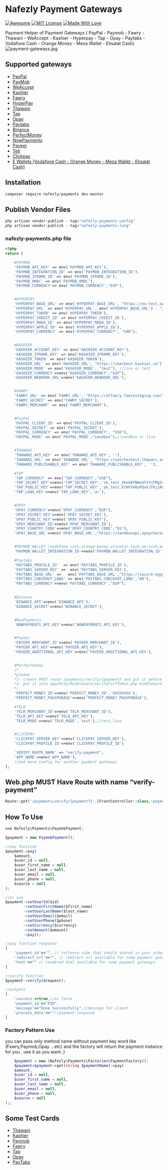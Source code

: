 # Nafezly Payment Gateways

[![Awesome](https://cdn.rawgit.com/sindresorhus/awesome/d7305f38d29fed78fa85652e3a63e154dd8e8829/media/badge.svg)](https://github.com/sindresorhus/awesome)
[![MIT License](https://img.shields.io/badge/License-MIT-green.svg)](https://choosealicense.com/licenses/mit/)
[![Made With Love](https://img.shields.io/badge/Made%20With-Love-orange.svg)](https://github.com/chetanraj/awesome-github-badges)

Payment Helper of Payment Gateways ( PayPal - Paymob - Fawry - Thawani - WeAccept - Kashier - Hyperpay - Tap - Opay - Paytabs - Vodafone Cash - Orange Money - Meza Wallet - Etisalat Cash)
![payment-gateways.jpg](https://github.com/nafezly/payments/blob/master/gateways.jpg?raw=true&v=7)


## Supported gateways

- [PayPal](https://paypal.com/)
- [PayMob](https://paymob.com/)
- [WeAccept](https://paymob.com/)
- [Kashier](https://kashier.io/)
- [Fawry](https://fawry.com/)
- [HyperPay](https://www.hyperpay.com/)
- [Thawani](https://thawani.om/)
- [Tap](https://www.tap.company/)
- [Opay](https://www.opaycheckout.com/)
- [Paytabs](https://site.paytabs.com/)
- [Binance](https://www.binance.com/en)
- [PerfectMoney](https://PerfectMoney.com/)
- [NowPayments](https://NowPayments.io/)
- [Payeer](https://payeer.com)
- [Telr](https://telr.com)
- [Clickpay](https://clickpay.com.sa/)
- [E Wallets (Vodafone Cash - Orange Money - Meza Wallet - Etisalat Cash)](https://paymob.com/)

## Installation

```jsx
composer require nafezly/payments dev-master
```

## Publish Vendor Files

```jsx
php artisan vendor:publish --tag="nafezly-payments-config"
php artisan vendor:publish --tag="nafezly-payments-lang"
```

### nafezly-payments.php file

```php
<?php
return [

    #PAYMOB
    'PAYMOB_API_KEY' => env('PAYMOB_API_KEY'),
    'PAYMOB_INTEGRATION_ID' => env('PAYMOB_INTEGRATION_ID'),
    'PAYMOB_IFRAME_ID' => env('PAYMOB_IFRAME_ID'),
    'PAYMOB_HMAC' => env('PAYMOB_HMAC'),
    'PAYMOB_CURRENCY'=> env('PAYMOB_CURRENCY',"EGP"),


    #HYPERPAY
    'HYPERPAY_BASE_URL' => env('HYPERPAY_BASE_URL', "https://eu-test.oppwa.com"),
    'HYPERPAY_URL' => env('HYPERPAY_URL', env('HYPERPAY_BASE_URL') . "/v1/checkouts"),
    'HYPERPAY_TOKEN' => env('HYPERPAY_TOKEN'),
    'HYPERPAY_CREDIT_ID' => env('HYPERPAY_CREDIT_ID'),
    'HYPERPAY_MADA_ID' => env('HYPERPAY_MADA_ID'),
    'HYPERPAY_APPLE_ID' => env('HYPERPAY_APPLE_ID'),
    'HYPERPAY_CURRENCY' => env('HYPERPAY_CURRENCY', "SAR"),


    #KASHIER
    'KASHIER_ACCOUNT_KEY' => env('KASHIER_ACCOUNT_KEY'),
    'KASHIER_IFRAME_KEY' => env('KASHIER_IFRAME_KEY'),
    'KASHIER_TOKEN' => env('KASHIER_TOKEN'),
    'KASHIER_URL' => env('KASHIER_URL', "https://checkout.kashier.io"),
    'KASHIER_MODE' => env('KASHIER_MODE', "test"), //live or test
    'KASHIER_CURRENCY'=>env('KASHIER_CURRENCY',"EGP"),
    'KASHIER_WEBHOOK_URL'=>env('KASHIER_WEBHOOK_URL'),


    #FAWRY
    'FAWRY_URL' => env('FAWRY_URL', "https://atfawry.fawrystaging.com/"),//https://www.atfawry.com/ for production
    'FAWRY_SECRET' => env('FAWRY_SECRET'),
    'FAWRY_MERCHANT' => env('FAWRY_MERCHANT'),


    #PayPal
    'PAYPAL_CLIENT_ID' => env('PAYPAL_CLIENT_ID'),
    'PAYPAL_SECRET' => env('PAYPAL_SECRET'),
    'PAYPAL_CURRENCY' => env('PAYPAL_CURRENCY', "USD"),
    'PAYPAL_MODE' => env('PAYPAL_MODE',"sandbox"),//sandbox or live


    #THAWANI
    'THAWANI_API_KEY' => env('THAWANI_API_KEY', ''),
    'THAWANI_URL' => env('THAWANI_URL', "https://uatcheckout.thawani.om/"),
    'THAWANI_PUBLISHABLE_KEY' => env('THAWANI_PUBLISHABLE_KEY', ''),

    #TAP
    'TAP_CURRENCY' => env('TAP_CURRENCY',"USD"),
    'TAP_SECRET_KEY'=>env('TAP_SECRET_KEY','sk_test_XKokBfNWv6FIYuTMg5sLPjhJ'),
    'TAP_PUBLIC_KEY'=>env('TAP_PUBLIC_KEY','pk_test_EtHFV4BuPQokJT6jiROls87Y'),
    'TAP_LANG_KEY'=>env('TAP_LANG_KEY','ar'),


    #OPAY
    'OPAY_CURRENCY'=>env('OPAY_CURRENCY',"EGP"),
    'OPAY_SECRET_KEY'=>env('OPAY_SECRET_KEY'),
    'OPAY_PUBLIC_KEY'=>env('OPAY_PUBLIC_KEY'),
    'OPAY_MERCHANT_ID'=>env('OPAY_MERCHANT_ID'),
    'OPAY_COUNTRY_CODE'=>env('OPAY_COUNTRY_CODE',"EG"),
    'OPAY_BASE_URL'=>env('OPAY_BASE_URL',"https://sandboxapi.opaycheckout.com"),//https://api.opaycheckout.com for production


    #PAYMOB_WALLET (Vodafone-cash,orange-money,etisalat-cash,we-cash,meza-wallet) - test phone 01010101010 ,PIN & OTP IS 123456
    'PAYMOB_WALLET_INTEGRATION_ID'=>env('PAYMOB_WALLET_INTEGRATION_ID'),

    #Paytabs
    'PAYTABS_PROFILE_ID'  => env('PAYTABS_PROFILE_ID'),
    'PAYTABS_SERVER_KEY' =>  env('PAYTABS_SERVER_KEY'),
    'PAYTABS_BASE_URL' =>   env('PAYTABS_BASE_URL',"https://secure-egypt.paytabs.com"),
    'PAYTABS_CHECKOUT_LANG' => env('PAYTABS_CHECKOUT_LANG',"AR"),
    'PAYTABS_CURRENCY'=>env('PAYTABS_CURRENCY',"EGP"),

    
    #Binance
    'BINANCE_API'=>env('BINANCE_API'),
    'BINANCE_SECRET'=>env('BINANCE_SECRET'),


    #NowPayments
    'NOWPAYMENTS_API_KEY'=>env('NOWPAYMENTS_API_KEY'),


    #Payeer
    'PAYEER_MERCHANT_ID'=>env('PAYEER_MERCHANT_ID'),
    'PAYEER_API_KEY'=>env('PAYEER_API_KEY'),
    'PAYEER_ADDITIONAL_API_KEY'=>env('PAYEER_ADDITIONAL_API_KEY'),


    #Perfectmoney
    /*
    *please 
    *1- create POST route /payments/verify/{payment} and put it before your verify route 
    *2- put it into app/Http/Middleware/VerifyCsrfToken.php middleware inside except array
    */
    'PERFECT_MONEY_ID'=>env('PERFECT_MONEY_ID','UXXXXXXX'),
    'PERFECT_MONEY_PASSPHRASE'=>env('PERFECT_MONEY_PASSPHRASE'),

    #TELR
    'TELR_MERCHANT_ID'=>env('TELR_MERCHANT_ID'),
    'TELR_API_KEY'=>env('TELR_API_KEY'),
    'TELR_MODE'=>env('TELR_MODE','test'),//test,live


    #CLICKPAY
    'CLICKPAY_SERVER_KEY'=>env('CLICKPAY_SERVER_KEY'),
    'CLICKPAY_PROFILE_ID'=>env('CLICKPAY_PROFILE_ID')

    'VERIFY_ROUTE_NAME' => "verify-payment",
    'APP_NAME'=>env('APP_NAME'),
    //and more config for another payment gateways
];
```

## Web.php MUST Have Route with name “verify-payment”

```php
Route::get('/payments/verify/{payment?}',[FrontController::class,'payment_verify'])->name('verify-payment');
```

## How To Use

```jsx
use Nafezly\Payments\PaymobPayment;

$payment = new PaymobPayment();

//pay function
$payment->pay(
	$amount, 
	$user_id = null, 
	$user_first_name = null, 
	$user_last_name = null, 
	$user_email = null, 
	$user_phone = null, 
	$source = null
);

//or use
$payment->setUserId($id)
        ->setUserFirstName($first_name)
        ->setUserLastName($last_name)
        ->setUserEmail($email)
        ->setUserPhone($phone)
        ->setCurrency($currency)
        ->setAmount($amount)
        ->pay();

//pay function response 
[
	'payment_id'=>"", // refrence code that should stored in your orders table
	'redirect_url'=>"", // redirect url available for some payment gateways
	'html'=>"" // rendered html available for some payment gateways
]

//verify function
$payment->verify($request);

//outputs
[
	'success'=>true,//or false
    'payment_id'=>"PID",
	'message'=>"Done Successfully",//message for client
	'process_data'=>""//payment response
]

```
### Factory Pattern Use
you can pass only method name without payment key word like (Fawry,Paymob,Opay ...etc) 
and the factory will return the payment instance for you , use it as you want ;)
```php
    $payment = new \Nafezly\Payments\Factories\PaymentFactory();
    $payment=$payment->get(string $paymentName)->pay(
	$amount, 
	$user_id = null, 
	$user_first_name = null, 
	$user_last_name = null, 
	$user_email = null, 
	$user_phone = null, 
	$source = null
);;
```
## Some Test Cards

- [Thawani](https://docs.thawani.om/docs/thawani-ecommerce-api/ZG9jOjEyMTU2Mjc3-thawani-test-card)
- [Kashier](https://developers.kashier.io/payment/testing)
- [Paymob](https://docs.paymob.com/docs/card-payments)
- [Fawry](https://developer.fawrystaging.com/docs/testing/testing)
- [Tap](https://developers.tap.company/reference/testing-cards)
- [Opay](https://doc.opaycheckout.com/end-to-end-testing)
- [PayTabs](https://support.paytabs.com/en/support/solutions/articles/60000712315-what-are-the-test-cards-available-to-perform-payments-)

